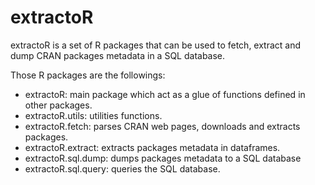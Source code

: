 extractoR
=========

extractoR is a set of R packages that can be used to fetch, extract
and dump CRAN packages metadata in a SQL database.

Those R packages are the followings:
* extractoR: main package which act as a glue of functions defined in
  other packages.
* extractoR.utils: utilities functions.
* extractoR.fetch: parses CRAN web pages, downloads and extracts
  packages.
* extractoR.extract: extracts packages metadata in dataframes.
* extractoR.sql.dump: dumps packages metadata to a SQL database
* extractoR.sql.query: queries the SQL database.
